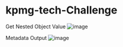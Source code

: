 # kpmg-tech-Challenge

Get Nested Object Value 
![image]([https://github.com/samuelmamootil/kpmg-tech-challenge/blob/feature/powershell/Architecture%20Diag.png](https://github.com/samuelmamootil/kpmg-tech-challenge/blob/b7de4d717f2f4089f1b5f22655918653459e060b/scripts/NestedObjectOutput.png))

Metadata  Output 
![image]([scripts/NestedObjectOutput.png](https://github.com/samuelmamootil/kpmg-tech-challenge/blob/b7de4d717f2f4089f1b5f22655918653459e060b/scripts/NestedObjectOutput.png))
